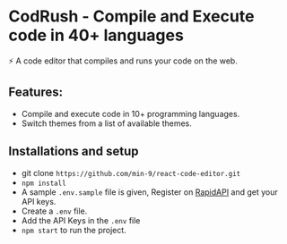 # CodRush - Compile and Execute code in 40+ languages

⚡️ A code editor that compiles and runs your code on the web.

## Features: 
- Compile and execute code in 10+ programming languages.
- Switch themes from a list of available themes.

## Installations and setup

- git clone `https://github.com/min-9/react-code-editor.git`
- `npm install`
- A sample `.env.sample` file is given, Register on <a href="https://rapidapi.com/judge0-official/api/judge0-ce/pricing" target="__blank">RapidAPI</a> and get your API keys.
- Create a `.env` file.
- Add the API Keys in the `.env` file
- `npm start` to run the project.
